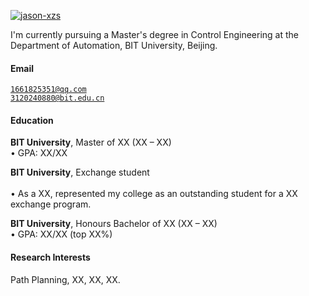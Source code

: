 [![jason-xzs](https://img.shields.io/badge/XX-github-blue?logo=github)](https://github.com/jason-xzs)

I'm currently pursuing a Master's degree in Control Engineering at the Department of Automation, BIT University, Beijing.

#### Email  
<code>1661825351@qq.com</code>  
<code>3120240880@bit.edu.cn</code>

#### Education  
**BIT University**, Master of XX (XX – XX)  
• GPA: XX/XX  

**BIT University**, Exchange student <br>  
• As a XX, represented my college as an outstanding student for a XX exchange program.  

**BIT University**, Honours Bachelor of XX (XX – XX)  
• GPA: XX/XX (top XX%)  

#### Research Interests  
Path Planning, XX, XX, XX.